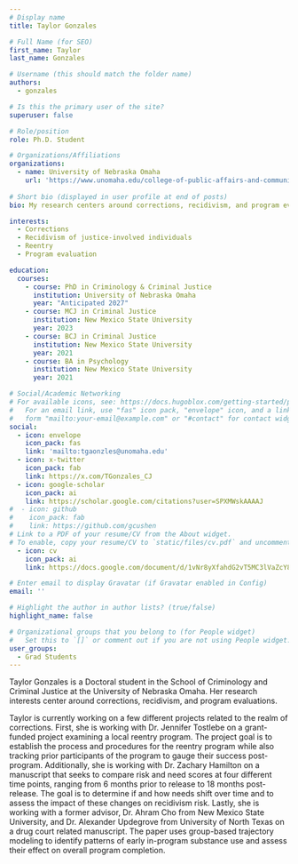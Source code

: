 ```yaml
---
# Display name
title: Taylor Gonzales

# Full Name (for SEO)
first_name: Taylor
last_name: Gonzales

# Username (this should match the folder name)
authors:
  - gonzales

# Is this the primary user of the site?
superuser: false

# Role/position
role: Ph.D. Student

# Organizations/Affiliations
organizations:
  - name: University of Nebraska Omaha
    url: 'https://www.unomaha.edu/college-of-public-affairs-and-community-service/criminology-and-criminal-justice/about-us/taylor-gonzales.php'
    
# Short bio (displayed in user profile at end of posts)
bio: My research centers around corrections, recidivism, and program evaluations.

interests:
  - Corrections
  - Recidivism of justice-involved individuals
  - Reentry
  - Program evaluation

education:
  courses:
    - course: PhD in Criminology & Criminal Justice
      institution: University of Nebraska Omaha
      year: "Anticipated 2027"
    - course: MCJ in Criminal Justice
      institution: New Mexico State University
      year: 2023
    - course: BCJ in Criminal Justice
      institution: New Mexico State University
      year: 2021
    - course: BA in Psychology
      institution: New Mexico State University
      year: 2021

# Social/Academic Networking
# For available icons, see: https://docs.hugoblox.com/getting-started/page-builder/#icons
#   For an email link, use "fas" icon pack, "envelope" icon, and a link in the
#   form "mailto:your-email@example.com" or "#contact" for contact widget.
social:
  - icon: envelope
    icon_pack: fas
    link: 'mailto:tgaonzles@unomaha.edu'
  - icon: x-twitter
    icon_pack: fab
    link: https://x.com/TGonzales_CJ
  - icon: google-scholar
    icon_pack: ai
    link: https://scholar.google.com/citations?user=SPXMWskAAAAJ
#  - icon: github
#    icon_pack: fab
#    link: https://github.com/gcushen
# Link to a PDF of your resume/CV from the About widget.
# To enable, copy your resume/CV to `static/files/cv.pdf` and uncomment the lines below.
  - icon: cv
    icon_pack: ai
    link: https://docs.google.com/document/d/1vNr8yXfahdG2vT5MC3lVaZcY8RxSvkNn

# Enter email to display Gravatar (if Gravatar enabled in Config)
email: ''

# Highlight the author in author lists? (true/false)
highlight_name: false

# Organizational groups that you belong to (for People widget)
#   Set this to `[]` or comment out if you are not using People widget.
user_groups:
  - Grad Students
---
```


Taylor Gonzales is a Doctoral student in the School of Criminology and Criminal Justice at the University of Nebraska Omaha. Her research interests center around corrections, recidivism, and program evaluations. 

Taylor is currently working on a few different projects related to the realm of corrections. First, she is working with Dr. Jennifer Tostlebe on a grant-funded project examining a local reentry program. The project goal is to establish the process and procedures for the reentry program while also tracking prior participants of the program to gauge their success post-program. Additionally, she is working with Dr. Zachary Hamilton on a manuscript that seeks to compare risk and need scores at four different time points, ranging from 6 months prior to release to 18 months post-release. The goal is to determine if and how needs shift over time and to assess the impact of these changes on recidivism risk. Lastly, she is working with a former advisor, Dr. Ahram Cho from New Mexico State University, and Dr. Alexander Updegrove from University of North Texas on a drug court related manuscript. The paper uses group-based trajectory modeling to identify patterns of early in-program substance use and assess their effect on overall program completion.
